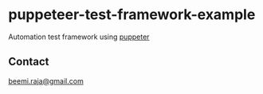 # puppeteer-test-framework-example

Automation test framework using [puppeter](https://pptr.dev/)

## Contact
[beemi.raja@gmail.com](beemi.raja@gmail.com)
